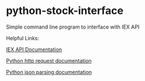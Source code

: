 # python-stock-interface
Simple command line program to interface with IEX API

Helpful Links:

[IEX API Documentation](https://www.iextrading.com/developer/docs/#iex-api-1-0)

[Python http request documentation](https://docs.python.org/3/library/urllib.request.html#module-urllib.request)

[Python json parsing documentation](https://docs.python.org/2/library/json.html)
